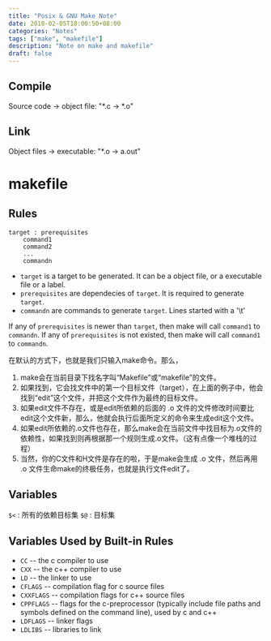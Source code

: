 ```yaml
---
title: "Posix & GNU Make Note"
date: 2018-02-05T18:00:50+08:00
categories: "Notes"
tags: ["make", "makefile"]
description: "Note on make and makefile"
draft: false
---
```


## Compile

Source code -> object file: "\*.c -> \*.o"

## Link

Object files -> executable: "\*.o -> a.out"

# makefile

## Rules

```
target : prerequisites
    command1
    command2
    ...
    commandn
```

- `target` is a target to be generated.  It can be a object file, or a executable file or a label.
- `prerequisites` are dependecies of `target`.  It is required to generate `target`.
- `commandn` are commands to generate `target`.  Lines started with a '\t'

If any of `prerequisites` is newer than `target`, then make will call `command1` to `commandn`.
If any of `prerequisites` is not existed, then make will call `command1` to `commandn`.

在默认的方式下，也就是我们只输入make命令。那么，

1. make会在当前目录下找名字叫“Makefile”或“makefile”的文件。
2. 如果找到，它会找文件中的第一个目标文件（target），在上面的例子中，他会找到“edit”这个文件，并把这个文件作为最终的目标文件。
3. 如果edit文件不存在，或是edit所依赖的后面的 .o 文件的文件修改时间要比edit这个文件新，那么，他就会执行后面所定义的命令来生成edit这个文件。
4. 如果edit所依赖的.o文件也存在，那么make会在当前文件中找目标为.o文件的依赖性，如果找到则再根据那一个规则生成.o文件。（这有点像一个堆栈的过程）
5. 当然，你的C文件和H文件是存在的啦，于是make会生成 .o 文件，然后再用 .o 文件生命make的终极任务，也就是执行文件edit了。

## Variables

`$<` : 所有的依赖目标集
`$@` : 目标集

## Variables Used by Built-in Rules

- `CC` -- the c compiler to use
- `CXX` -- the c++ compiler to use
- `LD` -- the linker to use
- `CFLAGS` -- compilation flag for c source files
- `CXXFLAGS` -- compilation flags for c++ source files
- `CPPFLAGS` -- flags for the c-preprocessor (typically include file paths and symbols defined on the command line), used by c and c++
- `LDFLAGS` -- linker flags
- `LDLIBS` -- libraries to link
